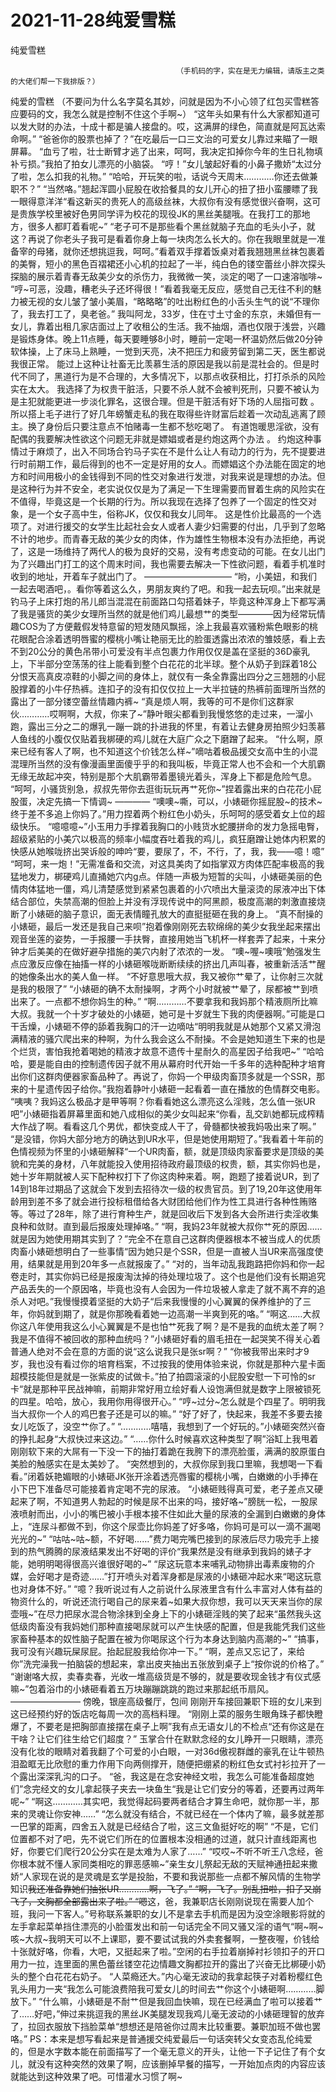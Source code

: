 # 2021-11-28纯爱雪糕



纯爱雪糕



                                         （手机码的字，实在是无力编辑，请版主之类的大佬们帮一下我排版？）
 纯爱的雪糕
 （不要问为什么名字莫名其妙，问就是因为不小心领了红包买雪糕答应要码的文，我怎么就是控制不住这个手啊~）
 “这年头如果有什么大家都知道可以发大财的办法，十成十都是骗人接盘的。哎，这满屏的绿色，简直就是阿瓦达索命啊。” “爸爸你的股票也掉了？”在吃最后一口三文治的可爱女儿靠过来瞄了一眼屏幕。 “血亏了啦，壮士断臂才逃了出来，呵呵，我决定扣掉你今年的生日礼物填补亏损。”我拍了拍女儿漂亮的小脑袋。 “哼！”女儿皱起好看的小鼻子撒娇“太过分了啦，怎么扣我的礼物。” “哈哈，开玩笑的啦，话说今天周末…………你还去做兼职不？” “当然咯。”翘起浑圆小屁股在收拾餐具的女儿开心的扭了扭小蛮腰瞟了我一眼得意洋洋“看这新买的贵死人的高级丝袜，大叔你有没有感觉很兴奋啊，这可是贵族学校里被好色男同学评为校花的现役JK的黑丝美腿哦。在我打工的那地方，很多人都盯着看呢~” “老子可不是那些看个黑丝就脑子充血的毛头小子，就这？再说了你老头子我可是看着你身上每一块肉怎么长大的。你在我眼里就是一准备宰的母猪，就你还想挑逗我，呵呵。”看着双手撑着饭桌对着我翘翘黑丝袜包裹着的美臀，短小的黑色百褶裙还小心机的拉起了一半，纯白色的镂空蕾丝小胖次探头探脑的展示着青春无敌美少女的杀伤力，我微微一笑，淡定的喝了一口速溶咖啡~ “哼~可恶，没趣，糟老头子还坏得很！”看着我毫无反应，感觉自己无往不利的魅力被无视的女儿皱了皱小美眉，“略略略”的吐出粉红色的小舌头生气的说“不理你了，我去打工了，臭老爸。” 我叫阿龙，33岁，住在寸土寸金的东京，未婚但有一女儿，靠着出租几家店面过上了收租公的生活。我不抽烟，酒也仅限于浅尝，兴趣是锻炼身体。晚上11点睡，每天要睡够8小时，睡前一定喝一杯温奶然后做20分钟软体操，上了床马上熟睡，一觉到天亮，决不把压力和疲劳留到第二天，医生都说我很正常。 能过上这种让社畜无比羡慕生活的原因是我以前是混社会的。但是时代不同了，黑道行为是不合理的，大多情况下，以那点收获相比，打打杀杀的风险实在太大。 我选择了为权贵干脏活，只要不杀人就不会被判死刑，只要不被认为是主犯就能更进一步淡化罪名，这很合理。但是干脏活有好下场的人屈指可数 。所以搭上毛子进行了好几年螃蟹走私的我在取得些许财富后趁着一次动乱逃离了顾主。换了身份后只要注意点不怕赌毒一生都不愁吃喝了。 有道饱暖思淫欲，没有配偶的我要解决性欲这个问题无非就是嫖娼或者是约炮这两个办法 。 约炮这种事情过于麻烦了，出入不同场合钓马子实在不是什么让人有动力的行为，先不提要进行时前期工作，最后得到的也不一定是好用的女人。而嫖娼这个办法能在固定的地方和时间用极小的金钱得到不同的性交对象进行发泄，对我来说是理想的办法。但是这种行为并不安全，老实说仅仅是为了满足一下生理需要而冒着生病的风险实在不值得，毕竟这是一个长期的行为。所以我现在选择了包养了一个固定的性交对象，是一个女子高中生，俗称JK，仅仅和我女儿同年。 这是性价比最高的一个选项了。对进行援交的女学生比起社会女人或者人妻少妇需要的付出，几乎到了忽略不计的地步。而青春无敌的美少女的肉体，作为雄性生物根本没有办法拒绝，再说了，这是一场维持了两代人的极为良好的交易，没有考虑变动的可能。在女儿出门为了兴趣出门打工的这个周末时间，我也需要去解决一下性欲问题，看着手机准时收到的地址，开着车子就出门了。 —————————— “哟，小美妞，和我们一起去喝酒吧，。看你等着这么久，男朋友爽约了吧。和我一起去玩呗。”出来就是钓马子上床打炮的吊儿郎当混混在前面路口勾搭着妹子，毕竟这种浑身上下都写满了我是骚货的美少女理所当然的就是他们鸡儿最想艹的类型————因为经常玩情趣COS为了方便戴假发特意留的短发随风飘摇，涂上我最喜欢骚粉紫色眼影的桃花眼配合涂着透明唇蜜的樱桃小嘴让艳丽无比的脸蛋透露出浓浓的雏妓感，看上去不到20公分的黄色吊带小可爱没有半点包裹力作用仅仅是盖在坚挺的36D豪乳上，下半部分空荡荡的往上能看到整个白花花的北半球。整个从奶子到踩着18公分恨天高真皮凉鞋的小脚之间的身体上，就仅有一条全靠露出四分之三翘翘的小屁股撑着的小牛仔热裤。连扣子的没有扣仅仅拉上一大半拉链的热裤前面理所当然的露出了一部分镂空蕾丝情趣内裤~ “真是烦人啊，我等的可不是你们这群家伙…………哎啊啊，大叔，你来了~”静叶眼尖都看到我慢悠悠的走过来，一溜小跑，露出三分之二的爆乳一蹦一跳的扑进我的怀里，有着让去健身房拍照少妇羡慕人鱼线的小腹仅仅贴着我梆硬的鸡儿就在大庭广众之下磨蹭了起来。 “什么啊，原来已经有客人了啊，也不知道这个价钱怎么样~”嘀咕着极品援交女高中生的小混混理所当然的没有像漫画里面傻乎乎的和我叫板，毕竟正常人也不会和一个大肌霸无缘无故起冲突，特别是那个大肌霸带着墨镜光着头，浑身上下都是危险气息。 “呵呵，小骚货别急，叔叔先带你去逛街玩玩再艹死你~”捏着露出来的白花花小屁股蛋，决定先搞一下情调~ ———— “噢噢~嘶，可以，小婊砸你摇屁股~的技术~终于差不多追上你妈了。”用力捏着两个粉红色小奶头，乐呵呵的感受着女上位的超级快乐。 “噫噫噫~”小玉用力手撑着我胸口的小贱货水蛇腰拼命的发力急摇电臀，超级紧贴的小美穴以极高的频率小幅度吞吐着我的鸡儿，疯狂磨蹭让她体内积累的快感从她喉咙挤出哭诉般的呻吟“要，要尿了，不，不行，了，我，我——噫！噫” “呵呵，来一炮！”无需准备和交流，对这具美肉了如指掌双方肉体匹配率极高的我猛地发力，梆硬鸡儿直捅她穴内g点。伴随一声极为短暂的尖叫，小婊砸美丽的色情肉体猛地一僵，鸡儿清楚感觉到紧紧包裹着的小穴喷出大量滚烫的尿液冲出下体结合部位，失禁高潮的但脸上并没有浮现传说中的阿黑颜，极度高潮的刺激直接烧断了小婊砸的脑子意识，面无表情瞳孔放大的直挺挺砸在我的身上。 “真不耐操的小婊砸，最后一发还是我自己来呗”抱着像刚刚死去软绵绵的美少女我坐起来摆出观音坐莲的姿势，一手报腰一手扶臀，直接用她当飞机杯一样套弄了起来，十来分钟才后美美的在做好避孕措施的美穴内射了浓浓的一发。 “噢~喔~噢哦”勉强发生点应激反应像在抽搐一样的小婊砸喉咙断断续续的挤出几声叫春，被重新活活艹醒的她像条出水的美人鱼一样。 “不好意思哦大叔，我又被你艹晕了，让你射三次就是我的极限了” “小婊砸的确不太耐操啊，才两个小时就被艹晕了，尿都被艹到喷出来了。一点都不想你妈生的种。” “啊…………不要拿我和我妈那个精液厕所比嘛大叔。我就一个十岁才破处的小婊砸，她可是十岁就生下我的肉便器啊。”可能是口干舌燥，小婊砸不停的舔着我胸口的汗一边嘀咕“明明我就是从她那个又紧又滑泡满精液的骚穴爬出来的种啊，为什么我会这么不耐操。不会是她知道生下来的也是个烂货，害怕我抢着喝她的精液才故意不遗传十星耐久的高星因子给我吧~” “哈哈哈，要是能自由的控制遗传因子就不用从幕府时代开始一千多年的选种配种才培育出你们这群肉便器家畜品种了。再说了，你妈一个甲级肉畜顶多就是一个SSR，那来的十星遗传因子给你。”我抱着静叶小婊砸一起看着一直在播放的色情群交电影。 “咦咦？我妈这么极品才是甲等啊？你看看她这么漂亮这么淫贱，怎么值一张UR吧”小婊砸指着屏幕里面和她八成相似的美少女叫起来“你看，乱交趴她都玩成榨精大作战了啊。看看这几个男优，都快变成人干了，骨髓都快被我妈吸出来了啊。” “是没错，你妈大部分地方的确达到UR水平，但是她使用期短了。”我看着十年前的色情视频为怀里的小婊砸解释“一个UR肉畜，额，就是顶级肉家畜要求是顶级的美貌和完美的身材，八年就能投入使用招待政府最顶级的权贵，额，其实你妈也是，她十岁年期就被人买下配种权打下了你这肉种来着。啊，跑题了接着说UR，到了14到18年过期品了这就会下发到去招待次一级的权贵官员。到了19,20年这使用年龄用到差不多了就会进行投标租借给各大财团给他们作为性工具进行各种性贿赂等。等过了28年，除了进行育种生产，就是回收后下发到各大会所进行卖淫收集良种和敛财。直到最后报废处理掉咯。” “啊，我妈23年就被大叔你艹死的原因……就是因为她使用期其实到了？”完全不在意自己这群肉便器根本不被当成人的优质肉畜小婊砸想明白了一些事情“因为她只是个SSR，但是一直被人当UR来高强度使用，结果就是用到20年多一点就报废了。” “对的，当年动乱我跑路把你妈和你一起卷走时，其实你妈已经是报废淘汰掉的待处理垃圾了。这个也是他们没有长期追究产品丢失的一个原因咯，毕竟也没有人会因为一件垃圾被人拿走了就不离不弃的追杀人对吧。”我慢慢摸着坚挺的大奶子“后来我慢慢的小心翼翼的保养维护的了三年，你妈就到期了，就是你那晚看着她一边高潮一半爽到死的咯。” “啊这……大叔你这八年使用我这么小心翼翼是不是也怕艹死我了啊？是不是我的血统太差了啊？我是不值得不被回收的那种血统吗？”小婊砸好看的眉毛扭在一起哭笑不得关心着普通人绝对不会在意的方面的说“这么说我只是张sr啊？” “你被我带出来时才9岁，我也没有看过你的培育档案，不过按我的使用体验来说，你就是那种六星卡面超模技能但是就是一张紫皮的试做卡。”拍了拍圆滚滚的小屁股安慰一下可怜的sr卡“就是那种平民战神嘛，前期非常好用立绘好看人设饱满但就是数字上限被锁死的四星。哈哈，放心，我用你用得很开心。” “哼~过分~怎么就是个四星了。明明我当大叔你一个人的鸡巴套子还是可以的嘛。” “好了好了，快起来，我差不多要去接女儿吃饭了，没空艹你了。” “…………嘻嘻，我想到了一个好玩的。”小婊砸突然兴奋的挣扎起身“大叔快过来这边。” “……你什么时候喜欢这种类型了啊”浴缸上我甩着刚刚软下来的大屌有一下没一下的抽打着跪在我胯下的漂亮脸蛋，满满的胶原蛋白美脸的触感实在是太美妙了。 “突然想到的，大叔你尿到我口里嘛，我想喝一下看看。”闭着妖艳媚眼的小婊砸JK张开涂着透亮唇蜜的樱桃小嘴，白嫩嫩的小手捧在小下巴下准备尽可能接着肯定喝不完的尿液。 “小婊砸贱得真可爱，老子差点又硬起来了啊，不知道男人勃起的时候是尿不出来的吗，接好咯~”膀胱一松，一股尿液喷射而出，小小的嘴巴被小手根本接不住如此大量的尿液的全漏到白嫩嫩的身体上，“连尿斗都做不到，你这个尿壶比你妈差了好多咯，你妈可是可以一滴不漏喝光光的~” “咕咕~咕~额，不好喝……”费力喝完嘴巴接到的尿液后尽力吸完手上接到的热气腾腾的尿液结果发出不好喝的评价“我果然是没有继承到我妈的婊子才能，她明明喝得很高兴谁很好喝的~” “尿这玩意本来哺乳动物排出毒素废物的介媒，会好喝才是奇迹……”打开喷头对着浑身都是尿液的小婊砸冲起水来“喝这玩意也对身体不好。” “噫？我听说过有人之前说什么尿液里含有什么丰富对人体有益的物资什么的，听说还流行喝自己的尿来着~如果大叔你想，我可以天天来当你的尿壶哦~”在尽力把尿水混合物涂抹到全身上下的小婊砸淫贱的笑了起来“虽然我头这低级肉畜没有我妈她们那种直接喝尿就可以产生快感的配置，但是我能凭我们这些家畜种基本的奴性脑子配置在被为你喝尿这个行为本身达到脑内高潮的~” “搞事，我可没有兴趣玩屎尿屁。抬起屁股我给你冲一下。” “啊，差点又忘记了，来给你”洗完澡我一拍脑袋的想起来，拿出皮夹抽出五张放到桌子上“按你说的价格了。” “谢谢咯大叔，卖春卖春，光收一堆高级货是不够的，就是要收现金钱才有仪式感嘛~”包着浴巾的小婊砸看着五万块蹦蹦跳跳的跑过来那起纸币扇风。 ———————— 傍晚，银座高级餐厅，包间 刚刚开车接回兼职下班的女儿来到这已经预约好的饭店吃每周一次的高档料理。 “刚刚上菜的服务生眼角珠子都快瞪爆了，不要老是把胸部直接摆在桌子上啊”我有点无语女儿的不检点“还有你这是在干啥？让它们往生给它们超度？” 玉掌合什在默默念经的女儿睁开一只眼睛，漂亮没有化妆的眼睛对着我翻了个可爱的小白眼，一对36d傲视群雌的豪乳在让牛顿热泪盈眶无比欣慰的重力作用下向两侧撑开，随便把绷紧的粉红色女式衬衫拉开了一个露出深深乳沟的口子。 “爸，我这是在念安神经文啦，我怎么可能准备超度她们”念完经文的女儿拿起筷子夹去一块鱼生“我是让它们安分的等着，还要再过两年呢~” “啊这…………其实吧，我觉得起码要两者结合才算生命吧，就你那一半，那来的灵魂让你安神……” “怎么就没有结合，不就已经在一个体内了嘛，最多就差那一巴掌的距离，四舍五入就是已经结合了啦，这三文鱼挺好吃的啊” “不是，它们位置都不对了吧，先不说它们所在的位置根本没相通的过道，就只计直线距离也好，你要它们爬行20公分实在是太难为人家了……” “哎哎~不听不听王八念经，爸你根本就不懂人家同类相吃的罪恶感嘛~”亲生女儿祭起无敌的天赋神通扭起来撒娇“人家现在说的是灵魂是玄学是投胎，不要和我说那些一点都不解风情的生物学知识~~我还准备靠她们抽张UR…………啊，飞了。” “啊，飞了。别乱扭啦，扣子又崩飞了，文胸都全部露出来了啦。” “嗯~~这，爸，我兼职店长刚刚说现在需要人加个班，我问一下客人。”号称联系兼职的女儿不是拿去手机而是因为没空涂眼影将就的左手拿起菜单挡住漂亮的小脸蛋发出和前一句话完全不同又骚又淫的语气“啊~啊~咳~大叔~我明天可以不上课耶，要不要试试我的外卖套餐啊，一整夜喔，价钱给十张就好咯，你看，大吧，又挺起来了啦。”空闲的右手拉着崩掉衬衫领扣子的开口用力一拉，连里面的黑色蕾丝镂空花边情趣文胸都拉开的露出了兴奋无比梆硬小奶头的整个白花花右奶子。 “人菜瘾还大。”内心毫无波动的我拿起筷子对着粉樱红色乳头用力一夹“我怎么可能浪费陪我可爱女儿的时间去艹你这个小婊砸啊…………脚放下。” “什么嘛，小婊砸是不耐艹但是我回血快嘛，现在已经满血了啦可以接着艹了……好吧，”伸过来挑逗我的黑丝JK美腿发现我鸡儿毫无波动的小婊砸理智的放弃了，拉回衣服放下挡脸菜单“想想还是陪爸你过周末比较重要。兼职加班不做也罢咯。” PS：本来是想写看起来是普通援交纯爱最后一句话突转父女变态乱伦纯爱的，但是水字数本能在前面描写了一个毫无意义的开头，让他一下子记住了有个女儿，就没有这种突然的效果了啊，应该删掉早餐的描写，一开始加点肉的内容应该就能达到这种效果了吧。可惜灌水习惯了啊~
            

